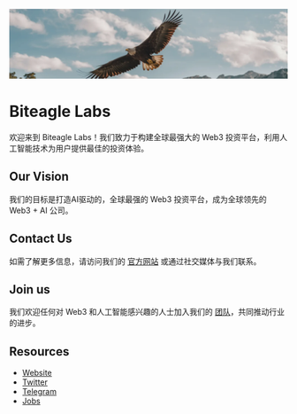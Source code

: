 ![alt text](background.png)

# Biteagle Labs

欢迎来到 Biteagle Labs！我们致力于构建全球最强大的 Web3 投资平台，利用人工智能技术为用户提供最佳的投资体验。

## Our Vision
我们的目标是打造AI驱动的，全球最强的 Web3 投资平台，成为全球领先的 Web3 + AI 公司。

## Contact Us
如需了解更多信息，请访问我们的 [官方网站](https://biteagle.xyz/) 或通过社交媒体与我们联系。

## Join us
我们欢迎任何对 Web3 和人工智能感兴趣的人士加入我们的 [团队](https://www.zhipin.com/gongsi/74858a143d2e292e1HV40tm7GFE~.html)，共同推动行业的进步。

## Resources
- [Website](https://biteagle.xyz/)
- [Twitter](https://x.com/BiteagleLabs)
- [Telegram](https://t.me/Biteagle2)
- [Jobs](https://www.zhipin.com/gongsi/74858a143d2e292e1HV40tm7GFE~.html)
